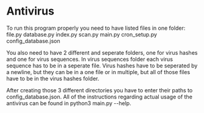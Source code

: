 # Antivirus

To run this program properly you need to have listed files in one folder:
file.py
database.py
index.py
scan.py
main.py
cron_setup.py
config_database.json

You also need to have 2 different and seperate folders, one for virus hashes and one for virus sequences.
In virus sequences folder each virus sequence has to be in a seperate file.
Virus hashes have to be seperated by a newline, but they can be in a one file or in multiple, but all of those files have to be in the virus hashes folder.

After creating those 3 different directories you have to enter their paths to config_database.json.
All of the instructions regarding actual usage of the antivirus can be found in python3 main.py --help.

